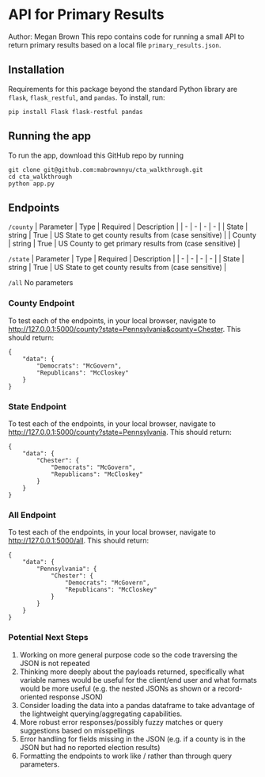 # API for Primary Results
Author: Megan Brown
This repo contains code for running a small API to return
primary results based on a local file `primary_results.json`.

## Installation
Requirements for this package beyond the standard Python library are
`flask`, `flask_restful`, and `pandas`.
To install, run:
```
pip install Flask flask-restful pandas
```

## Running the app
To run the app, download this GitHub repo by running
```
git clone git@github.com:mabrownnyu/cta_walkthrough.git
cd cta_walkthrough
python app.py
```

## Endpoints
`/county`
| Parameter | Type | Required | Description |
| - | - | - | - |
| State | string | True | US State to get county results from (case sensitive) |
| County | string | True | US County to get primary results from (case sensitive) |

`/state`
| Parameter | Type | Required | Description |
| - | - | - | - |
| State | string | True | US State to get county results from (case sensitive) |

`/all`
No parameters

### County Endpoint
To test each of the endpoints, in your local browser, navigate to http://127.0.0.1:5000/county?state=Pennsylvania&county=Chester. This should return:
```
{
    "data": {
        "Democrats": "McGovern",
        "Republicans": "McCloskey"
    }
}
```

### State Endpoint
To test each of the endpoints, in your local browser, navigate to http://127.0.0.1:5000/county?state=Pennsylvania. This should return:
```
{
    "data": {
        "Chester": {
            "Democrats": "McGovern",
            "Republicans": "McCloskey"
        }
    }
}
```

### All Endpoint
To test each of the endpoints, in your local browser, navigate to http://127.0.0.1:5000/all. This should return:
```
{
    "data": {
        "Pennsylvania": {
            "Chester": {
                "Democrats": "McGovern",
                "Republicans": "McCloskey"
            }
        }
    }
}
```

### Potential Next Steps
1. Working on more general purpose code so the code traversing the JSON is not repeated
2. Thinking more deeply about the payloads returned, specifically what variable names would be useful for the client/end user and what formats would be more useful (e.g. the nested JSONs as shown or a record-oriented response JSON)
3. Consider loading the data into a pandas dataframe to take advantage of the lightweight querying/aggregating capabilities.
4. More robust error responses/possibly fuzzy matches or query suggestions based on misspellings
5. Error handling for fields missing in the JSON (e.g. if a county is in the JSON but had no reported election results)
6. Formatting the endpoints to work like <state>/<county> rather than through query parameters. 
